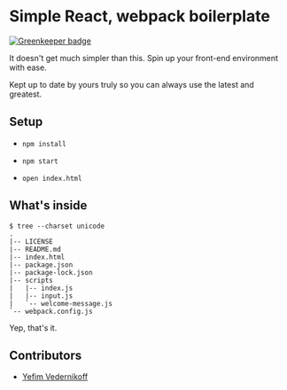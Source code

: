 Simple React, webpack boilerplate
====================================

[![Greenkeeper badge](https://badges.greenkeeper.io/yefim/simple-react-webpack-boilerplate.svg)](https://greenkeeper.io/)

It doesn't get much simpler than this. Spin up your front-end environment with ease.

Kept up to date by yours truly so you can always use the latest and greatest.

## Setup

* `npm install`

* `npm start`

* `open index.html`

## What's inside

````
$ tree --charset unicode
.
|-- LICENSE
|-- README.md
|-- index.html
|-- package.json
|-- package-lock.json
|-- scripts
|   |-- index.js
|   |-- input.js
|   `-- welcome-message.js
`-- webpack.config.js
````

Yep, that's it.

## Contributors

* [Yefim Vedernikoff](https://twitter.com/yefim)
